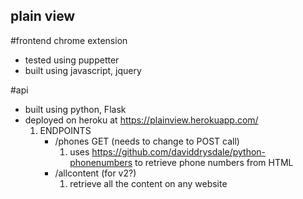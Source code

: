 ## plain view 

#frontend chrome extension
- tested using puppetter
- built using javascript, jquery


#api
- built using python, Flask
- deployed on heroku at https://plainview.herokuapp.com/
	1. ENDPOINTS
		- /phones GET (needs to change to POST call)
			1. uses https://github.com/daviddrysdale/python-phonenumbers to retrieve phone numbers from HTML
		- /allcontent (for v2?)
			1. retrieve all the content on any website

